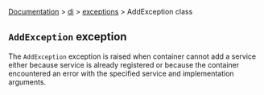 [Documentation](/docs/documentation.md) > [di](/docs/di/di.md) > [exceptions](/docs/di/exceptions/exceptions.md) > AddException class

## `AddException` exception

The `AddException` exception is raised when container cannot add a service either because service is already registered or because the container encountered an error with the specified service and implementation arguments.
